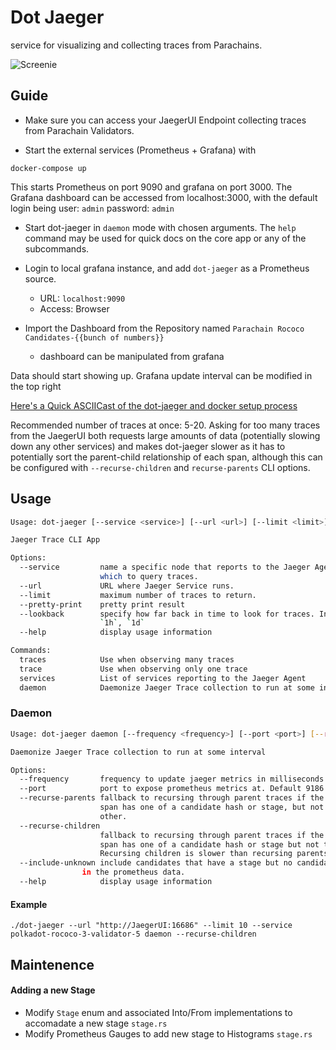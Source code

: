 # Dot Jaeger

service for visualizing and collecting traces from Parachains.

![Screenie](https://i.imgur.com/fdcqDjm.png)

## Guide
- Make sure you can access your JaegerUI Endpoint collecting traces from Parachain Validators.

- Start the external services (Prometheus + Grafana) with
```
docker-compose up
```
This starts Prometheus on port 9090 and grafana on port 3000. The Grafana dashboard can be accessed from localhost:3000, with the default login being user: `admin` password: `admin`

- Start dot-jaeger in `daemon` mode with chosen arguments. The `help` command may be used for quick docs on the core app or any of the subcommands.

- Login to local grafana instance, and add `dot-jaeger` as a Prometheus source.
  - URL: `localhost:9090`
  - Access: Browser

- Import the Dashboard from the Repository named `Parachain Rococo Candidates-{{bunch of numbers}}`
  - dashboard can be manipulated from grafana

Data should start showing up. Grafana update interval can be modified in the top right

[Here's a Quick ASCIICast of the dot-jaeger and docker setup process](https://asciinema.org/a/KOGwM7Gm04DPINy4ra6BAdoZP)

Recommended number of traces at once: 5-20. Asking for too many traces from the JaegerUI both requests large amounts of data (potentially slowing down any other services) and makes dot-jaeger slower as it has to potentially sort the parent-child relationship of each span, although this can be configured with `--recurse-children` and `recurse-parents` CLI options.

## Usage

``` sh
Usage: dot-jaeger [--service <service>] [--url <url>] [--limit <limit>] [--pretty-print] [--lookback <lookback>] <command> [<args>]

Jaeger Trace CLI App

Options:
  --service         name a specific node that reports to the Jaeger Agent from
                    which to query traces.
  --url             URL where Jaeger Service runs.
  --limit           maximum number of traces to return.
  --pretty-print    pretty print result
  --lookback        specify how far back in time to look for traces. In format:
                    `1h`, `1d`
  --help            display usage information

Commands:
  traces            Use when observing many traces
  trace             Use when observing only one trace
  services          List of services reporting to the Jaeger Agent
  daemon            Daemonize Jaeger Trace collection to run at some interval
```

### Daemon

```sh
Usage: dot-jaeger daemon [--frequency <frequency>] [--port <port>] [--recurse-parents] [--recurse-children] [--include-unknown]

Daemonize Jaeger Trace collection to run at some interval

Options:
  --frequency       frequency to update jaeger metrics in milliseconds.
  --port            port to expose prometheus metrics at. Default 9186
  --recurse-parents fallback to recursing through parent traces if the current
                    span has one of a candidate hash or stage, but not the
                    other.
  --recurse-children
                    fallback to recursing through parent traces if the current
                    span has one of a candidate hash or stage but not the other.
                    Recursing children is slower than recursing parents.
  --include-unknown include candidates that have a stage but no candidate hash
	            in the prometheus data.
  --help            display usage information
```



#### Example
`./dot-jaeger --url "http://JaegerUI:16686" --limit 10 --service polkadot-rococo-3-validator-5 daemon --recurse-children`

## Maintenence

#### Adding a new Stage

- Modify `Stage` enum and associated Into/From implementations to accomadate a new stage `stage.rs`
- Modify Prometheus Gauges to add new stage to Histograms `stage.rs`
